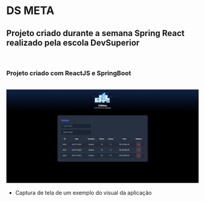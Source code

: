 # DS META
## Projeto criado durante a semana Spring React realizado pela escola DevSuperior

<br />

### Projeto criado com ReactJS e SpringBoot
<br />

<img src="./frontend/src/assets/screenshot.jpeg" alt="My cool logo"/>

- Captura de tela de um exemplo do visual da aplicação
